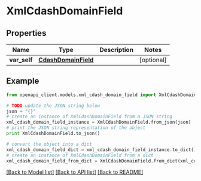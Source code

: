 # XmlCdashDomainField


## Properties
Name | Type | Description | Notes
------------ | ------------- | ------------- | -------------
**var_self** | [**CdashDomainField**](CdashDomainField.md) |  | [optional] 

## Example

```python
from openapi_client.models.xml_cdash_domain_field import XmlCdashDomainField

# TODO update the JSON string below
json = "{}"
# create an instance of XmlCdashDomainField from a JSON string
xml_cdash_domain_field_instance = XmlCdashDomainField.from_json(json)
# print the JSON string representation of the object
print XmlCdashDomainField.to_json()

# convert the object into a dict
xml_cdash_domain_field_dict = xml_cdash_domain_field_instance.to_dict()
# create an instance of XmlCdashDomainField from a dict
xml_cdash_domain_field_from_dict = XmlCdashDomainField.from_dict(xml_cdash_domain_field_dict)
```
[[Back to Model list]](../README.md#documentation-for-models) [[Back to API list]](../README.md#documentation-for-api-endpoints) [[Back to README]](../README.md)


